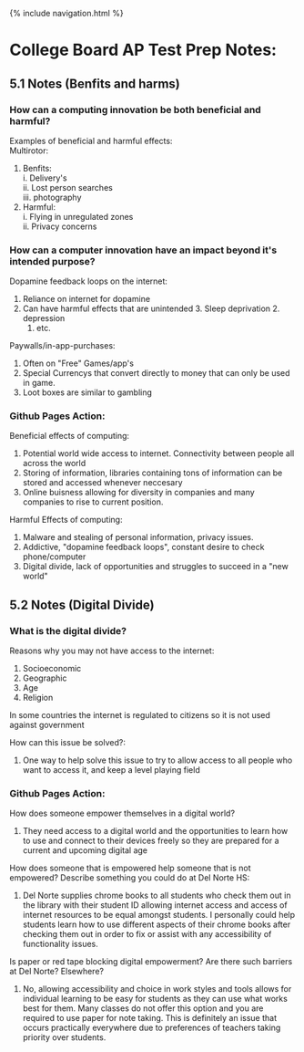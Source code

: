 {% include navigation.html %}


# College Board AP Test Prep Notes:

## 5.1 Notes (Benfits and harms) 
### How can a computing innovation be both beneficial and harmful?  
Examples of beneficial and harmful effects:  
Multirotor:  
  1. Benfits:  
       i. Delivery's  
       ii. Lost person searches  
       iii. photography  
  2. Harmful:  
       i. Flying in unregulated zones  
       ii. Privacy concerns  

### How can a computer innovation have an impact beyond it's intended purpose?  
Dopamine feedback loops on the internet:  
   1. Reliance on internet for dopamine  
   2. Can have harmful effects that are unintended
      3. Sleep deprivation
      2. depression  
      1. etc.  

Paywalls/in-app-purchases:  
   1. Often on "Free" Games/app's
   2. Special Currencys that convert directly to money that can only be used in game.
   3. Loot boxes are similar to gambling

### Github Pages Action:  
Beneficial effects of computing: 
   1. Potential world wide access to internet. Connectivity between people all across the world
   2. Storing of information, libraries containing tons of information can be stored and accessed whenever neccesary
   3. Online buisness allowing for diversity in companies and many companies to rise to current position. 

Harmful Effects of computing: 
   1. Malware and stealing of personal information, privacy issues. 
   2. Addictive, "dopamine feedback loops", constant desire to check phone/computer
   3. Digital divide, lack of opportunities and struggles to succeed in a "new world"

## 5.2 Notes (Digital Divide)  
### What is the digital divide?  
Reasons why you may not have access to the internet:
   1. Socioeconomic
   2. Geographic
   3. Age
   4. Religion

In some countries the internet is regulated to citizens so it is not used against government  

How can this issue be solved?:  
   1. One way to help solve this issue to try to allow access to all people who want to access it, and keep a level playing field

### Github Pages Action:  
How does someone empower themselves in a digital world?  
   1. They need access to a digital world and the opportunities to learn how to use and connect to their devices freely so they are prepared for a current and upcoming digital age

How does someone that is empowered help someone that is not empowered? Describe something you could do at Del Norte HS:  
   1. Del Norte supplies chrome books to all students who check them out in the library with their student ID allowing internet access and access of internet resources to be equal amongst students. I personally could help students learn how to use different aspects of their chrome books after checking them out in order to fix or assist with any accessibility of functionality issues. 

Is paper or red tape blocking digital empowerment? Are there such barriers at Del Norte? Elsewhere?  
   1. No, allowing accessibility and choice in work styles and tools allows for individual learning to be easy for students as they can use what works best for them. Many classes do not offer this option and you are required to use paper for note taking. This is definitely an issue that occurs practically everywhere due to preferences of teachers taking priority over students. 
